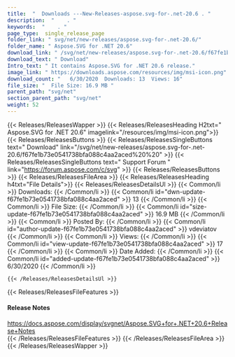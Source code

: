 ```yaml
---
title:  "  Downloads ---New-Releases-aspose.svg-for-.net-20.6 . " 
description:  "    . " 
keywords:  "    . " 
page_type:  single_release_page
folder_link: " svg/net/new-releases/aspose.svg-for-.net-20.6/"
folder_name: " Aspose.SVG for .NET 20.6"
download_link: " /svg/net/new-releases/aspose.svg-for-.net-20.6/f67fe1b73e0541738bfa088c4aa2aced"
download_text: " Download"
Intro_text: " It contains Aspose.SVG for .NET 20.6 release."
image_link: " https://downloads.aspose.com/resources/img/msi-icon.png"
download_count: "   6/30/2020  Downloads: 13  Views: 16"
file_size: "  File Size: 16.9 MB "
parent_path: "svg/net"
section_parent_path: "svg/net"
weight: 52 
---
```


{{< Releases/ReleasesWapper >}}
  {{< Releases/ReleasesHeading H2txt=" Aspose.SVG for .NET 20.6" imagelink="/resources/img/msi-icon.png">}}
  {{< Releases/ReleasesButtons >}}
    {{< Releases/ReleasesSingleButtons text=" Download" link="/svg/net/new-releases/aspose.svg-for-.net-20.6/f67fe1b73e0541738bfa088c4aa2aced%20%20" >}}
    {{< Releases/ReleasesSingleButtons text=" Support Forum " link="https://forum.aspose.com/c/svg" >}}
  {{< Releases/ReleasesButtons >}}
  {{< Releases/ReleasesFileArea >}}
    {{< Releases/ReleasesHeading h4txt="File Details">}}
    {{< Releases/ReleasesDetailsUl >}}
            {{< Common/li  >}} Downloads: {{< /Common/li >}} 
      {{< Common/li id="dwn-update-f67fe1b73e0541738bfa088c4aa2aced" >}} 13 {{< /Common/li >}} 
      {{< Common/li  >}} File Size: {{< /Common/li >}} 
      {{< Common/li id="size-update-f67fe1b73e0541738bfa088c4aa2aced" >}} 16.9 MB {{< /Common/li >}} 
      {{< Common/li  >}} Posted By: {{< /Common/li >}} 
      {{< Common/li id="author-update-f67fe1b73e0541738bfa088c4aa2aced" >}} vdeviatov {{< /Common/li >}} 
      {{< Common/li  >}} Views: {{< /Common/li >}} 
      {{< Common/li id="view-update-f67fe1b73e0541738bfa088c4aa2aced" >}} 17 {{< /Common/li >}} 
      {{< Common/li  >}} Date Added: {{< /Common/li >}} 
      {{< Common/li id="added-update-f67fe1b73e0541738bfa088c4aa2aced" >}} 6/30/2020 {{< /Common/li >}} 

    {{< /Releases/ReleasesDetailsUl >}}

  {{< Releases/ReleasesFileFeatures >}}
      <h4>Release Notes</h4><div><a href="https://docs.aspose.com/display/svgnet/Aspose.SVG+for+.NET+20.6+Release+Notes">https://docs.aspose.com/display/svgnet/Aspose.SVG+for+.NET+20.6+Release+Notes</a></div>
  {{< /Releases/ReleasesFileFeatures >}}
 {{< /Releases/ReleasesFileArea >}}
{{< /Releases/ReleasesWapper >}}


